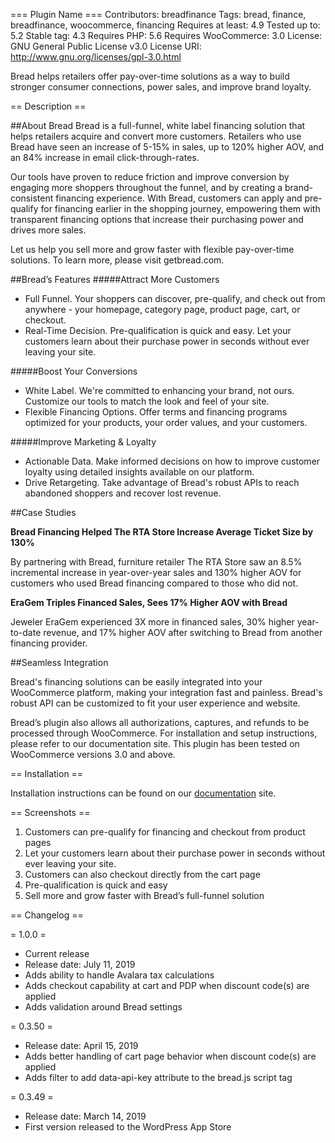 === Plugin Name ===
Contributors: breadfinance
Tags: bread, finance, breadfinance, woocommerce, financing
Requires at least: 4.9
Tested up to: 5.2
Stable tag: 4.3
Requires PHP: 5.6
Requires WooCommerce: 3.0
License: GNU General Public License v3.0
License URI: http://www.gnu.org/licenses/gpl-3.0.html

Bread helps retailers offer pay-over-time solutions as a way to build stronger consumer connections, power sales, and improve brand loyalty.

== Description ==

##About Bread
Bread is a full-funnel, white label financing solution that helps retailers acquire and convert more customers. Retailers who use Bread have seen an increase of 5-15% in sales, up to 120% higher AOV, and an 84% increase in email click-through-rates. 

Our tools have proven to reduce friction and improve conversion by engaging more shoppers throughout the funnel, and by creating a brand-consistent financing experience. With Bread, customers can apply and pre-qualify for financing earlier in the shopping journey, empowering them with transparent financing options that increase their purchasing power and drives more sales.

Let us help you sell more and grow faster with flexible pay-over-time solutions. To learn more, please visit getbread.com.

##Bread’s Features
#####Attract More Customers
* Full Funnel. Your shoppers can discover, pre-qualify, and check out from anywhere - your homepage, category page, product page, cart, or checkout. 
* Real-Time Decision. Pre-qualification is quick and easy. Let your customers learn about their purchase power in seconds without ever leaving your site.

#####Boost Your Conversions
* White Label. We're committed to enhancing your brand, not ours. Customize our tools to match the look and feel of your site.
* Flexible Financing Options. Offer terms and financing programs optimized for your products, your order values, and your customers.

#####Improve Marketing & Loyalty
* Actionable Data. Make informed decisions on how to improve customer loyalty using detailed insights available on our platform.
* Drive Retargeting. Take advantage of Bread's robust APIs to reach abandoned shoppers and recover lost revenue.

##Case Studies

**Bread Financing Helped The RTA Store Increase Average Ticket Size by 130%**

By partnering with Bread, furniture retailer The RTA Store saw an 8.5% incremental increase in year-over-year sales and 130% higher AOV for customers who used Bread financing compared to those who did not.

**EraGem Triples Financed Sales, Sees 17% Higher AOV with Bread**

Jeweler EraGem experienced 3X more in financed sales, 30% higher year-to-date revenue, and 17% higher AOV after switching to Bread from another financing provider.

##Seamless Integration

Bread's financing solutions can be easily integrated into your WooCommerce platform, making your integration fast and painless. Bread's robust API can be customized to fit your user experience and website.

Bread’s plugin also allows all authorizations, captures, and refunds to be processed through WooCommerce. For installation and setup instructions, please refer to our documentation site.
This plugin has been tested on WooCommerce versions 3.0 and above.


== Installation ==

Installation instructions can be found on our [documentation](https://docs.getbread.com/docs/integration/woocommerce/basic-steps/install-plugin/) site. 

== Screenshots ==

1. Customers can pre-qualify for financing and checkout from product pages
2. Let your customers learn about their purchase power in seconds without ever leaving your site.
3. Customers can also checkout directly from the cart page
4. Pre-qualification is quick and easy
5. Sell more and grow faster with Bread’s full-funnel solution


== Changelog ==

= 1.0.0 =
* Current release
* Release date: July 11, 2019
* Adds ability to handle Avalara tax calculations
* Adds checkout capability at cart and PDP when discount code(s) are applied
* Adds validation around Bread settings 

= 0.3.50 =
* Release date: April 15, 2019
* Adds better handling of cart page behavior when discount code(s) are applied
* Adds filter to add data-api-key attribute to the bread.js script tag

= 0.3.49 =
* Release date: March 14, 2019
* First version released to the WordPress App Store
